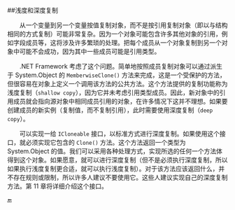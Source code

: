 ##浅度和深度复制

&emsp;&emsp;从一个变量到另一个变量按值复制对象，而不是按引用复制对象（即以与结构相同的方式复制）可能非常复杂。因为一个对象可能包含许多其他对象的引用，例如字段成员等，这将涉及许多繁琐的处理。把每个成员从一个对象复制到另一个对象中可能不会成功，因为其中一些成员可能是引用类型。

&emsp;&emsp;.NET Framework 考虑了这个问题。简单地按照成员复制对象可以通过派生于 System.Object 的 `MemberwiseClone()` 方法来完成，这是一个受保护的方法，但很容易在对象上定义一个调用该方法的公共方法。这个方法提供的复制功能称为浅度复制（`shallow copy`），因为它并未考虑引用类型成员。因此，新对象中的引用成员就会指向源对象中相同成员引用的对象，在许多情况下这并不理想。如果要创建成员的新实例（复制值，而不复制引用），此时需要使用深度复制（`deep copy`）。

&emsp;&emsp;可以实现一给 `ICloneable` 接口，以标准方式进行深度复制。如果使用这个接口，就必须实现它包含的 `Clone()` 方法。这个方法返回一个类型为 System.Object 的值。我们可以采用各种处理方式，实现所选的任何一个方法体得到这个对象。如果愿意，就可以进行深度复制（但不是必须执行深度复制，所以如果执行浅度复制更合适，就可以执行浅度复制）。对于该方法应该返回什么，并不存在规则或限制，所以许多人建议不要使用它。这些人建议实现自己的深度复制方法。第 11 章将详细介绍这个接口。


















🔚